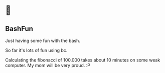 # &#x1f92a;

## BashFun

Just having some fun with the bash. 

So far it's lots of fun using bc.

Calculating the fibonacci of 100.000 takes about 10 minutes on some weak computer. My mom will be very proud. :P
